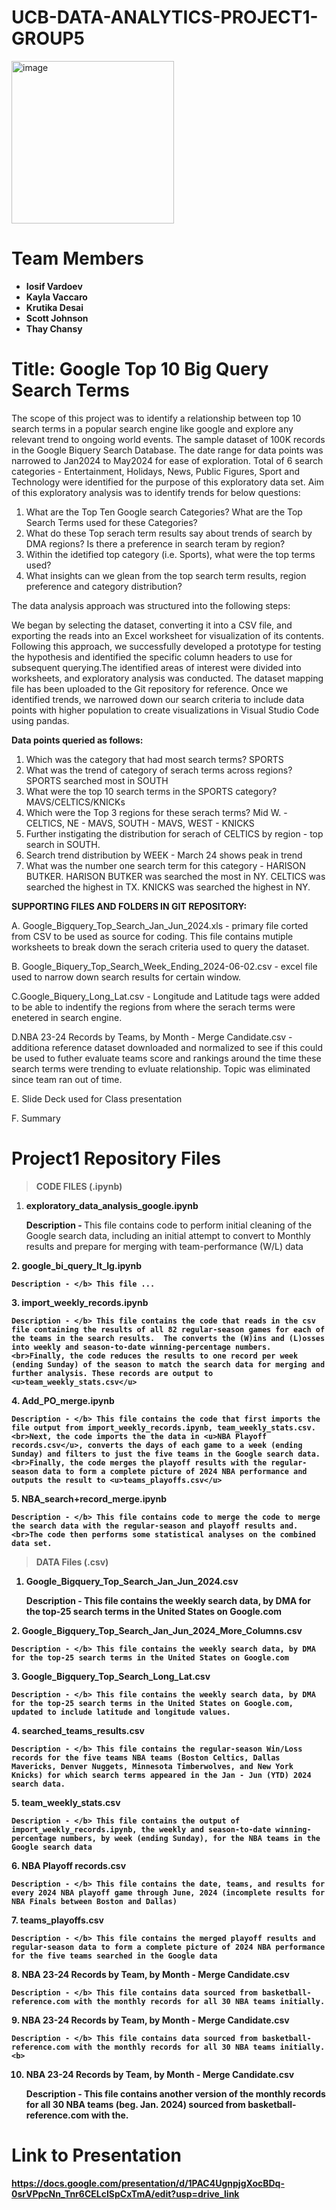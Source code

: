 # UCB-DATA-ANALYTICS-PROJECT1-GROUP5

<img width="260" alt="image" src="https://github.com/thaychansy/ucb-data-analytics-project1-group5/assets/161902555/f32948dc-74cf-46c8-aa4c-b7eaabb7970e">

# Team Members

- <b>Iosif Vardoev
- Kayla Vaccaro
- Krutika Desai
- Scott Johnson
- Thay Chansy</b>


# Title: Google Top 10 Big Query Search Terms

The scope of this project was to identify a relationship between top 10 search terms in a popular search engine like google and explore any relevant trend to ongoing world events. The sample dataset <insert link> of 100K records in the Google Biquery Search Database. The date range for data points was narrowed to Jan2024 to May2024 for ease of exploration. Total of 6 search categories - Entertainment, Holidays, News, Public Figures, Sport and Technology were identified for the purpose of this exploratory data set.
Aim of this exploratory analysis was to identify trends for below questions:
1. What are the Top Ten Google search Categories? What are the Top Search Terms used for these Categories?
2. What do these Top serach term results say about trends of search by DMA regions? Is there a preference in search teram by region?
3. Within the idetified top category (i.e. Sports), what were the top terms used?
4. What insights can we glean from the top search term results, region preference and category distribution?

The data analysis approach was structured into the following steps:


We began by selecting the dataset, converting it into a CSV file, and exporting the reads into an Excel worksheet for visualization of its contents. Following this approach, we successfully developed a prototype for testing the hypothesis and identified the specific column headers to use for subsequent querying.The identified areas of interest were divided into worksheets, and exploratory analysis was conducted. The dataset mapping file has been uploaded to the Git repository for reference. Once we identified trends, we narrowed down our search criteria to include data points with higher population to create visualizations in Visual Studio Code using pandas.

**Data points queried as follows:**
1. Which was the category that had most search terms? SPORTS
2. What was the trend of category of serach terms across regions? SPORTS searched most in SOUTH
3. What were the top 10 search terms in the SPORTS category? MAVS/CELTICS/KNICKs
4. Which were the Top 3 regions for these serach terms? Mid W. - CELTICS, NE - MAVS, SOUTH - MAVS, WEST - KNICKS
5. Further instigating the distribution for serach of CELTICS by region - top search in SOUTH.
6.  Search trend distribution by WEEK - March 24 shows peak in trend
7. What was the number one search term for this category - HARISON BUTKER.
HARISON BUTKER was searched the most in NY.
CELTICS was searched the highest in TX.
KNICKS was searched the highest in NY.

**SUPPORTING FILES AND FOLDERS IN GIT REPOSITORY:**

A. Google_Bigquery_Top_Search_Jan_Jun_2024.xls - primary file corted from CSV to be used as source for coding.
This file contains mutiple worksheets to break down the serach criteria used to query the dataset.

B. Google_Biquery_Top_Search_Week_Ending_2024-06-02.csv - excel file used to narrow down search results for certain window.

C.Google_Biquery_Long_Lat.csv - Longitude and Latitude tags were added to be able to indentify the regions from where the serach terms were enetered in search engine.

D.NBA 23-24 Records by Teams, by Month - Merge Candidate.csv - additiona reference dataset downloaded and normalized to see if this could be used to futher evaluate teams score and rankings around the time these search terms were trending to evluate relationship. Topic was eliminated since team ran out of time.

E. Slide Deck used for Class presentation

F. Summary 

# Project1 Repository Files
 > <b>CODE FILES (.ipynb) 
1. exploratory_data_analysis_google.ipynb
 
    Description - </b> This file contains code to perform initial cleaning of the Google search data, including an initial attempt to convert to Monthly results and prepare for merging with team-performance (W/L) data
<b>
2. google_bi_query_lt_lg.ipynb
 
    Description - </b> This file ...
<b>
3.  import_weekly_records.ipynb

    Description - </b> This file contains the code that reads in the csv file containing the results of all 82 regular-season games for each of the teams in the search results.  The converts the (W)ins and (L)osses into weekly and season-to-date winning-percentage numbers. 
    <br>Finally, the code reduces the results to one record per week (ending Sunday) of the season to match the search data for merging and further analysis. These records are output to <u>team_weekly_stats.csv</u>
<b>
4.  Add_PO_merge.ipynb

    Description - </b> This file contains the code that first imports the file output from import_weekly_records.ipynb, team_weekly_stats.csv.
    <br>Next, the code imports the the data in <u>NBA Playoff records.csv</u>, converts the days of each game to a week (ending Sunday) and filters to just the five teams in the Google search data.
    <br>Finally, the code merges the playoff results with the regular-season data to form a complete picture of 2024 NBA performance and outputs the result to <u>teams_playoffs.csv</u>
<b>
5.  NBA_search+record_merge.ipynb 

    Description - </b> This file contains code to merge the code to merge the search data with the regular-season and playoff results and.
    <br>The code then performs some statistical analyses on the combined data set.

> <b>DATA Files (.csv) 
1. Google_Bigquery_Top_Search_Jan_Jun_2024.csv
 
    Description - </b> This file contains the weekly search data, by DMA for the top-25 search terms in the United States on Google.com 
<b>
2. Google_Bigquery_Top_Search_Jan_Jun_2024_More_Columns.csv
 
    Description - </b> This file contains the weekly search data, by DMA for the top-25 search terms in the United States on Google.com 
<b>
3. Google_Bigquery_Top_Search_Long_Lat.csv
 
    Description - </b> This file contains the weekly search data, by DMA for the top-25 search terms in the United States on Google.com, updated to include latitude and longitude values.
<b>
4. searched_teams_results.csv
 
    Description - </b> This file contains the regular-season Win/Loss records for the five teams NBA teams (Boston Celtics, Dallas Mavericks, Denver Nuggets, Minnesota Timberwolves, and New York Knicks) for which search terms appeared in the Jan - Jun (YTD) 2024 search data.
<b>
5.  team_weekly_stats.csv

    Description - </b> This file contains the output of import_weekly_records.ipynb, the weekly and season-to-date winning-percentage numbers, by week (ending Sunday), for the NBA teams in the Google search data
<b>
6.  NBA Playoff records.csv 

    Description - </b> This file contains the date, teams, and results for every 2024 NBA playoff game through June, 2024 (incomplete results for NBA Finals between Boston and Dallas)
<b>
7.  teams_playoffs.csv 

    Description - </b> This file contains the merged playoff results and regular-season data to form a complete picture of 2024 NBA performance for the five teams searched in the Google data
<b>
8.  NBA 23-24 Records by Team, by Month - Merge Candidate.csv 

    Description - </b> This file contains data sourced from basketball-reference.com with the monthly records for all 30 NBA teams initially.
<b>
9.  NBA 23-24 Records by Team, by Month - Merge Candidate.csv 

    Description - </b> This file contains data sourced from basketball-reference.com with the monthly records for all 30 NBA teams initially.
    <b>
10. NBA 23-24 Records by Team, by Month - Merge Candidate.csv 

    Description - </b> This file contains another version of the  monthly records for all 30 NBA teams (beg. Jan. 2024) sourced from basketball-reference.com with the.
    



# Link to Presentation
https://docs.google.com/presentation/d/1PAC4UgnpjgXocBDq-0srVPpcNn_Tnr6CELcISpCxTmA/edit?usp=drive_link


